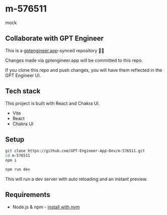 # m-576511

mock

## Collaborate with GPT Engineer

This is a [gptengineer.app](https://gptengineer.app)-synced repository 🌟🤖

Changes made via gptengineer.app will be committed to this repo.

If you clone this repo and push changes, you will have them reflected in the GPT Engineer UI.

## Tech stack

This project is built with React and Chakra UI.

- Vite
- React
- Chakra UI

## Setup

```sh
git clone https://github.com/GPT-Engineer-App-Dev/m-576511.git
cd m-576511
npm i
```

```sh
npm run dev
```

This will run a dev server with auto reloading and an instant preview.

## Requirements

- Node.js & npm - [install with nvm](https://github.com/nvm-sh/nvm#installing-and-updating)
